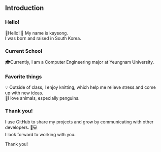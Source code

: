 ## Introduction

### Hello!
🌟Hello! 👋 My name is kayeong. <br/>
I was born and raised in South Korea.

### Current School
🎓Currently, I am a Computer Engineering major at Yeungnam University.

### Favorite things
💡 Outside of class, I enjoy knitting, which help me relieve stress and come up with new ideas.<br/>
🐧I love animals, especially penguins.

### Thank you!
I use GitHub to share my projects and grow by communicating with other developers. 🌱💻 <br/>
I look forward to working with you.<br/>

Thank you!
